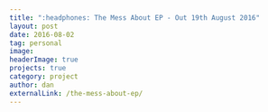 ```yaml
---
title: ":headphones: The Mess About EP - Out 19th August 2016"
layout: post
date: 2016-08-02
tag: personal
image: 
headerImage: true
projects: true
category: project
author: dan
externalLink: /the-mess-about-ep/
--- 
```

